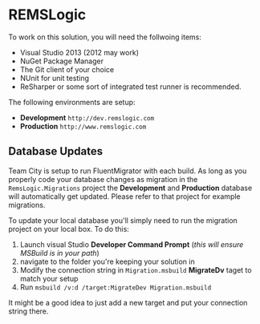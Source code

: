 REMSLogic
=========

To work on this solution, you will need the follwoing items:
* Visual Studio 2013 (2012 may work)
* NuGet Package Manager
* The Git client of your choice
* NUnit for unit testing
* ReSharper or some sort of integrated test runner is recommended.

The following environments are setup:
* **Development** `http://dev.remslogic.com`
* **Production** `http://www.remslogic.com`

Database Updates
-----------------

Team City is setup to run FluentMigrator with each build.  As long as you properly code your database changes as migration in the `RemsLogic.Migrations` project the **Development** and **Production** database will automatically get updated.  Please refer to that project for example migrations.

To update your local database you'll simply need to run the migration project on your local box.  To do this:
1. Launch visual Studio **Developer Command Prompt** (*this will ensure MSBuild is in your path*)
2. navigate to the folder you're keeping your solution in
3. Modify the connection string in `Migration.msbuild` **MigrateDv** taget to match your setup
4. Run `msbuild /v:d /target:MigrateDev Migration.msbuild`

It might be a good idea to just add a new target and put your connection string there.
